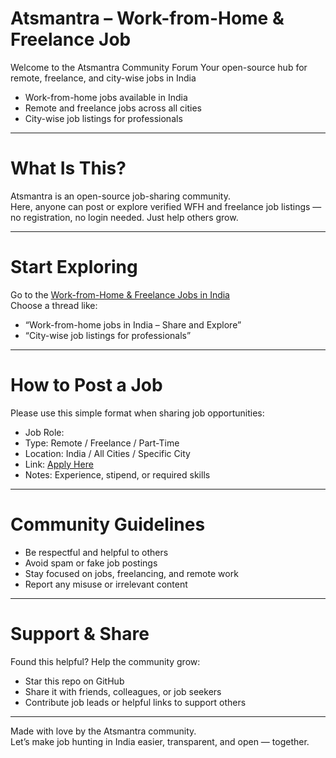 # Atsmantra – Work-from-Home & Freelance Job

Welcome to the Atsmantra Community Forum
Your open-source hub for remote, freelance, and city-wise jobs in India

- Work-from-home jobs available in India  
- Remote and freelance jobs across all cities  
- City-wise job listings for professionals  

---

# What Is This?

Atsmantra is an open-source job-sharing community.  
Here, anyone can post or explore verified WFH and freelance job listings — no registration, no login needed. Just help others grow.

---

# Start Exploring

Go to the [Work-from-Home & Freelance Jobs in India](https://github.com/chetansinghnegi-cpu/workfromhomejobs/discussions/3)  
Choose a thread like:
- “Work-from-home jobs in India – Share and Explore”
- “City-wise job listings for professionals”

---

# How to Post a Job

Please use this simple format when sharing job opportunities:

- Job Role:
- Type: Remote / Freelance / Part-Time
- Location: India / All Cities / Specific City
- Link: [Apply Here](https://atsmantra.com)
- Notes: Experience, stipend, or required skills

---

# Community Guidelines

- Be respectful and helpful to others  
- Avoid spam or fake job postings  
- Stay focused on jobs, freelancing, and remote work  
- Report any misuse or irrelevant content

---

# Support & Share

Found this helpful? Help the community grow:
- Star this repo on GitHub  
- Share it with friends, colleagues, or job seekers  
- Contribute job leads or helpful links to support others

---

Made with love by the Atsmantra community.  
Let’s make job hunting in India easier, transparent, and open — together.



